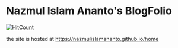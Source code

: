 # Nazmul Islam Ananto's BlogFolio
[![HitCount](http://hits.dwyl.com/nazmulislamananto/home.svg)](http://hits.dwyl.com/nazmulislamananto/home)  

the site is hosted at https://nazmulislamananto.github.io/home